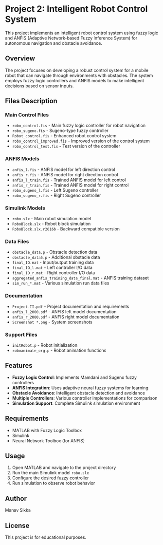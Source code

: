 # Project 2: Intelligent Robot Control System

This project implements an intelligent robot control system using fuzzy logic and ANFIS (Adaptive Network-based Fuzzy Inference System) for autonomous navigation and obstacle avoidance.

## Overview

The project focuses on developing a robust control system for a mobile robot that can navigate through environments with obstacles. The system employs fuzzy logic controllers and ANFIS models to make intelligent decisions based on sensor inputs.

## Files Description

### Main Control Files
- `robo_control.fis` - Main fuzzy logic controller for robot navigation
- `robo_sugeno.fis` - Sugeno-type fuzzy controller
- `Robot_control.fis` - Enhanced robot control system
- `robo_control_improved.fis` - Improved version of the control system
- `robo_control_test.fis` - Test version of the controller

### ANFIS Models
- `anfis_l.fis` - ANFIS model for left direction control
- `anfis_r.fis` - ANFIS model for right direction control
- `anfis_l_train.fis` - Trained ANFIS model for left control
- `anfis_r_train.fis` - Trained ANFIS model for right control
- `robo_sugeno_l.fis` - Left Sugeno controller
- `robo_sugeno_r.fis` - Right Sugeno controller

### Simulink Models
- `robo.slx` - Main robot simulation model
- `RoboBlock.slx` - Robot block simulation
- `RoboBlock.slx.r2016b` - Backward compatible version

### Data Files
- `obstacle_data.p` - Obstacle detection data
- `obstacle_data5.p` - Additional obstacle data
- `final_IO.mat` - Input/output training data
- `final_IO_l.mat` - Left controller I/O data
- `final_IO_r.mat` - Right controller I/O data
- `aggregated_anfis_training_data_final.mat` - ANFIS training dataset
- `sim_run_*.mat` - Various simulation run data files

### Documentation
- `Project-II.pdf` - Project documentation and requirements
- `anfis_l_2000.pdf` - ANFIS left model documentation
- `anfis_r_2000.pdf` - ANFIS right model documentation
- `Screenshot *.png` - System screenshots

### Support Files
- `initRobot.p` - Robot initialization
- `roboanimate_org.p` - Robot animation functions

## Features

- **Fuzzy Logic Control**: Implements Mamdani and Sugeno fuzzy controllers
- **ANFIS Integration**: Uses adaptive neural fuzzy systems for learning
- **Obstacle Avoidance**: Intelligent obstacle detection and avoidance
- **Multiple Controllers**: Various controller implementations for comparison
- **Simulation Support**: Complete Simulink simulation environment

## Requirements

- MATLAB with Fuzzy Logic Toolbox
- Simulink
- Neural Network Toolbox (for ANFIS)

## Usage

1. Open MATLAB and navigate to the project directory
2. Run the main Simulink model `robo.slx`
3. Configure the desired fuzzy controller
4. Run simulation to observe robot behavior

## Author

Manav Sikka

## License

This project is for educational purposes. 
